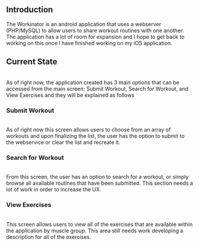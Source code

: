 Introduction
------------
The Workinator is an android application that uses a webserver (PHP/MySQL) to allow users to share workout routines with one another. The application has a lot of room for expansion and I hope to get back to working on this once I have finished working on my iOS application.

Current State
------------

<br/>
As of right now, the application created has 3 main options that can be accessed from the main screen: Submit Workout, Search for Workout, and View Exercises and they will be explained as follows

### Submit Workout ###

<br/>
As of right now this screen allows users to choose from an array of workouts and upon finalizing the list, the user has the option to submit to the webservice or clear the list and recreate it.


### Search for Workout ###

<br/>
From this screen, the user has an option to search for a workout, or simply browse all available routines that have been submitted. This section needs a lot of work in order to increase the UX. 

### View Exercises ###

<br/>
This screen allows users to view all of the exercises that are available within the application by muscle group. This area still needs work developing a description for all of the exercises.
